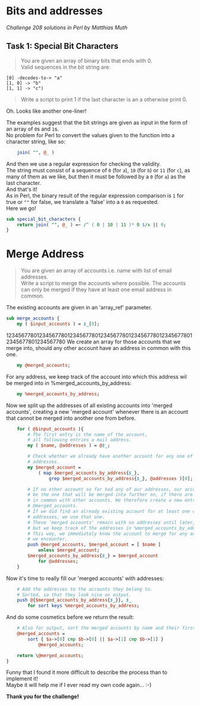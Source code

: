 # Bits and addresses
*Challenge 208 solutions in Perl by Matthias Muth*

## Task 1: Special Bit Characters

> You are given an array of binary bits that ends with 0.<br/>
Valid sequences in the bit string are:
```
[0] -decodes-to-> "a"
[1, 0] -> "b"
[1, 1] -> "c") 
```
>Write a script to print 1 if the last character is an a otherwise print 0.

Oh. Looks like another one-liner!

The examples suggest that the bit strings are given as input in the form of an array of `0`s and `1`s.<br/>
No problem for Perl to convert the values given to the function into a character string, like so:
```perl
    join( "", @_ )
```
And then we use a regular expression for checking the validity.<br/>
The string must consist of a sequence of `0` (for `a`), `10` (for `b`) or `11` (for `c`), as many of them as we like,
but then it must be followed by a `0` (for `a`) as the last character.<br/>
And that's it!<br/>
As in Perl, the binary result of the regular expression comparison is `1` for true or `""` for false, 
we translate a 'false' into a `0` as requested.<br/>
Here we go!
```perl
sub special_bit_characters {
    return join( "", @_ ) =~ /^ ( 0 | 10 | 11 )* 0 $/x || 0;
}
```
# Merge Address

> You are given an array of accounts i.e. name with list of email addresses.<br/>
Write a script to merge the accounts where possible.
The accounts can only be merged if they have at least one email address in common.

The existing accounts are given in an 'array_ref' parameter. 
```perl
sub merge_accounts {
    my ( $input_accounts ) = $_[0];
```
12345677801234567780123456778012345677801234567780123456778012345677801234567780
We create an array for those accounts that we merge into, should any other
account have an address in common with this one.
```perl
    my @merged_accounts;
```
For any address, we keep track of the account into which this address wil be merged into
in %merged_accounts_by_address:
```perl
    my %merged_accounts_by_address;
```
Now we split up the addresses of all existing accounts into 'merged accounts',
creating a new 'merged account' whenever there is an account that cannot be merged
into another one from before.
```perl
    for ( @$input_accounts ){
        # The first entry is the name of the account,
        # all following entries a mail address.
        my ( $name, @addresses ) = @$_;

        # Check whether we already have another account for any one of our
        # addresses.
        my $merged_account =
            ( map $merged_accounts_by_address{$_},
                grep $merged_accounts_by_address{$_}, @addresses )[0];

        # If no other account so far had any of our addresses, our account will
        # be the one that will be merged into further on, if there are addresses
        # in common with other accounts. We therefore create a new entry into
        # @merged_accounts.
        # If we did find an already existing account for at least one of our
        # addresses, we use that one.
        # These 'merged accounts' remain with no addresses until later,
        # but we keep track of the addresses in %merged_accounts_by_address.
        # This way, we immediately know the account to merge for any address
        # we encounter.
        push @merged_accounts, $merged_account = [ $name ]
            unless $merged_account;
        $merged_accounts_by_address{$_} = $merged_account
            for @addresses;
    }
```
Now it's time to really fill our 'merged accounts' with addresses:
```perl
    # Add the addresses to the accounts they belong to.
    # Sorted, so that they look nice on output.
    push @{$merged_accounts_by_address{$_}}, $_
        for sort keys %merged_accounts_by_address;
````
And do some cosmetics before we return the result:
```perl
    # Also for output, sort the merged accounts by name and their first address.
    @merged_accounts =
        sort { $a->[0] cmp $b->[0] || $a->[1] cmp $b->[1] }
            @merged_accounts;

    return \@merged_accounts;
}
```

Funny that I found it more difficult to describe the process than to implement it!<br/>
Maybe it will help me if I ever read my own code again... :-)

**Thank you for the challenge!**
